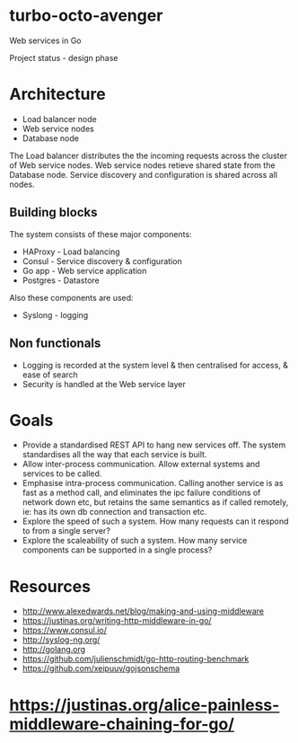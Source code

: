 # turbo-octo-avenger
Web services in Go

Project status - design phase

# Architecture

- Load balancer node
- Web service nodes
- Database node


The Load balancer distributes the the incoming requests across the cluster of 
Web service nodes.  Web service nodes retieve shared state from the Database node.
Service discovery and configuration is shared across all nodes.

## Building blocks

The system consists of these major components:

- HAProxy - Load balancing
- Consul - Service discovery & configuration
- Go app - Web service application
- Postgres - Datastore

Also these components are used:

- Syslong - logging

## Non functionals

- Logging is recorded at the system level & then centralised for access, & ease
  of search
- Security is handled at the Web service layer
  
# Goals

- Provide a standardised REST API to hang new services off. The system standardises
  all the way that each service is built.
- Allow inter-process communication. Allow external systems and services to be called.
- Emphasise intra-process communication. Calling another service is as fast as a method call, and eliminates
  the ipc failure conditions of network down etc, but retains the same semantics as if called remotely, ie:
  has its own db connection and transaction etc.
- Explore the speed of such a system. How many requests can it respond to from a single server?
- Explore the scaleability of such a system. How many service components can be supported in a single process? 

# Resources

- http://www.alexedwards.net/blog/making-and-using-middleware
- https://justinas.org/writing-http-middleware-in-go/
- https://www.consul.io/
- http://syslog-ng.org/
- http://golang.org
- https://github.com/julienschmidt/go-http-routing-benchmark
- https://github.com/xeipuuv/gojsonschema
# https://justinas.org/alice-painless-middleware-chaining-for-go/
# 